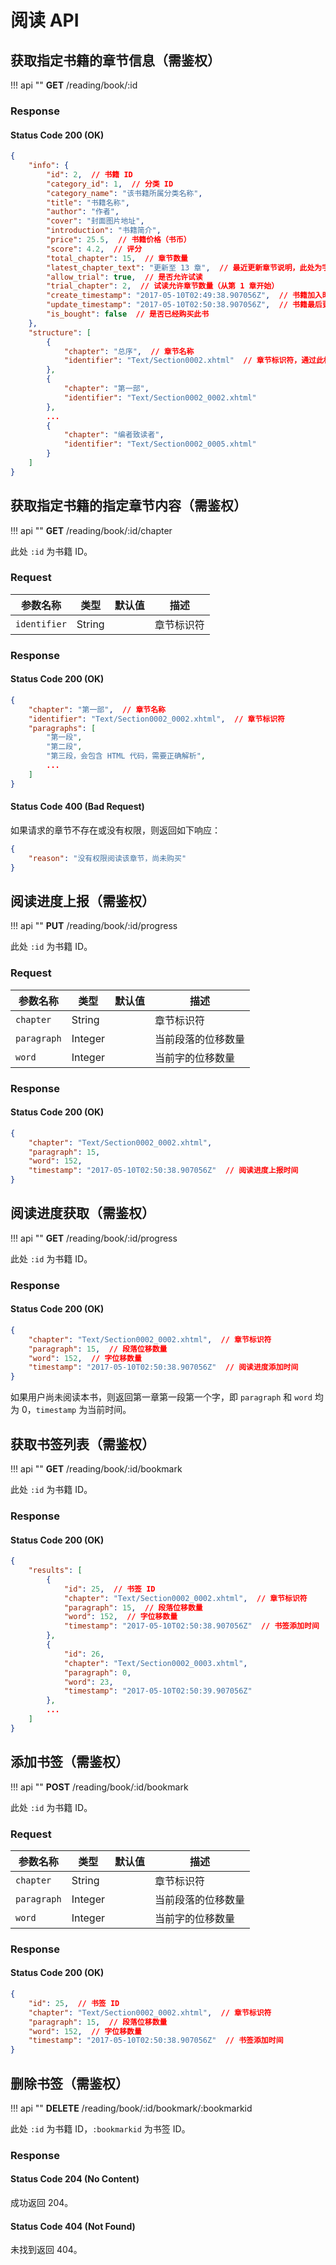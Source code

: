 # 阅读 API

## 获取指定书籍的章节信息（需鉴权）

!!! api ""
    **GET** /reading/book/:id
    
### Response

#### Status Code 200 (OK)

```json
{
    "info": {
        "id": 2,  // 书籍 ID
        "category_id": 1,  // 分类 ID
        "category_name": "该书籍所属分类名称",
        "title": "书籍名称",
        "author": "作者",
        "cover": "封面图片地址",
        "introduction": "书籍简介",
        "price": 25.5,  // 书籍价格（书币）
        "score": 4.2,  // 评分
        "total_chapter": 15,  // 章节数量
        "latest_chapter_text": "更新至 13 章",  // 最近更新章节说明，此处为字符串
        "allow_trial": true,  // 是否允许试读
        "trial_chapter": 2,  // 试读允许章节数量（从第 1 章开始）
        "create_timestamp": "2017-05-10T02:49:38.907056Z",  // 书籍加入时间
        "update_timestamp": "2017-05-10T02:50:38.907056Z",  // 书籍最后更新时间
        "is_bought": false  // 是否已经购买此书
    },
    "structure": [
        {
            "chapter": "总序",  // 章节名称
            "identifier": "Text/Section0002.xhtml"  // 章节标识符，通过此标识符请求具体的章节内容
        },
        {
            "chapter": "第一部",
            "identifier": "Text/Section0002_0002.xhtml"
        },
        ...
        {
            "chapter": "编者致读者",
            "identifier": "Text/Section0002_0005.xhtml"
        }
    ]
}
```

## 获取指定书籍的指定章节内容（需鉴权）

!!! api ""
    **GET** /reading/book/:id/chapter
    
此处 `:id` 为书籍 ID。

### Request

| 参数名称 | 类型 | 默认值 | 描述 |
| --- | --- | --- | --- |
| `identifier` | String | | 章节标识符 |

### Response

#### Status Code 200 (OK)

```json
{
    "chapter": "第一部",  // 章节名称
    "identifier": "Text/Section0002_0002.xhtml",  // 章节标识符
    "paragraphs": [
        "第一段",
        "第二段",
        "第三段，会包含 HTML 代码，需要正确解析",
        ...
    ]
}
```

#### Status Code 400 (Bad Request)

如果请求的章节不存在或没有权限，则返回如下响应：

```json
{
    "reason": "没有权限阅读该章节，尚未购买"
}
```
    
## 阅读进度上报（需鉴权）

!!! api ""
    **PUT** /reading/book/:id/progress
    
此处 `:id` 为书籍 ID。

### Request

| 参数名称 | 类型 | 默认值 | 描述 |
| --- | --- | --- | --- |
| `chapter` | String | | 章节标识符 |
| `paragraph` | Integer | | 当前段落的位移数量 |
| `word` | Integer | | 当前字的位移数量 |

### Response

#### Status Code 200 (OK)

```json
{
    "chapter": "Text/Section0002_0002.xhtml",
    "paragraph": 15,
    "word": 152,
    "timestamp": "2017-05-10T02:50:38.907056Z"  // 阅读进度上报时间
}
```

## 阅读进度获取（需鉴权）

!!! api ""
    **GET** /reading/book/:id/progress
    
此处 `:id` 为书籍 ID。

### Response

#### Status Code 200 (OK)

```json
{
    "chapter": "Text/Section0002_0002.xhtml",  // 章节标识符
    "paragraph": 15,  // 段落位移数量
    "word": 152,  // 字位移数量
    "timestamp": "2017-05-10T02:50:38.907056Z"  // 阅读进度添加时间
}
```

如果用户尚未阅读本书，则返回第一章第一段第一个字，即 `paragraph` 和 `word` 均为 0，`timestamp` 为当前时间。

## 获取书签列表（需鉴权）

!!! api ""
    **GET** /reading/book/:id/bookmark
    
此处 `:id` 为书籍 ID。

### Response

#### Status Code 200 (OK)

```json
{
    "results": [
        {
            "id": 25,  // 书签 ID
            "chapter": "Text/Section0002_0002.xhtml",  // 章节标识符
            "paragraph": 15,  // 段落位移数量
            "word": 152,  // 字位移数量
            "timestamp": "2017-05-10T02:50:38.907056Z"  // 书签添加时间
        },
        {
            "id": 26,
            "chapter": "Text/Section0002_0003.xhtml",
            "paragraph": 0,
            "word": 23,
            "timestamp": "2017-05-10T02:50:39.907056Z"
        },
        ...
    ]
}
```

## 添加书签（需鉴权）

!!! api ""
    **POST** /reading/book/:id/bookmark
    
此处 `:id` 为书籍 ID。

### Request

| 参数名称 | 类型 | 默认值 | 描述 |
| --- | --- | --- | --- |
| `chapter` | String | | 章节标识符 |
| `paragraph` | Integer | | 当前段落的位移数量 |
| `word` | Integer | | 当前字的位移数量 |

### Response

#### Status Code 200 (OK)

```json
{
    "id": 25,  // 书签 ID
    "chapter": "Text/Section0002_0002.xhtml",  // 章节标识符
    "paragraph": 15,  // 段落位移数量
    "word": 152,  // 字位移数量
    "timestamp": "2017-05-10T02:50:38.907056Z"  // 书签添加时间
}
```

## 删除书签（需鉴权）

!!! api ""
    **DELETE** /reading/book/:id/bookmark/:bookmarkid
    
此处 `:id` 为书籍 ID，`:bookmarkid` 为书签 ID。

### Response

#### Status Code 204 (No Content)

成功返回 204。

#### Status Code 404 (Not Found)

未找到返回 404。

